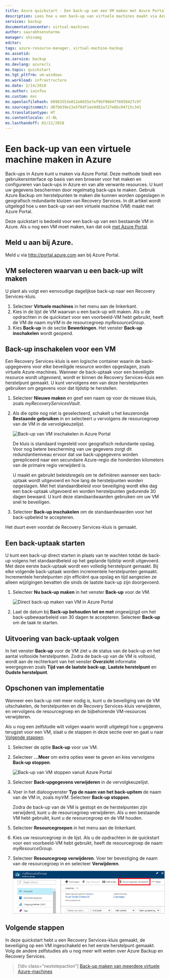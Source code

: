 ```yaml
---
title: Azure quickstart - Een back-up van een VM maken met Azure Portal | Microsoft Docs
description: Lees hoe u een back-up van virtuele machines maakt via Azure Portal
services: backup
documentationcenter: virtual-machines
author: saurabhsensharma
manager: shivamg
editor: 
tags: azure-resource-manager, virtual-machine-backup
ms.assetid: 
ms.service: backup
ms.devlang: azurecli
ms.topic: quickstart
ms.tgt_pltfrm: vm-windows
ms.workload: infrastructure
ms.date: 2/14/2018
ms.author: iainfou
ms.custom: mvc
ms.openlocfilehash: 60963553e012e6655e7ef9bf90d4ff6958427c9f
ms.sourcegitcommit: d87b039e13a5f8df1ee9d82a727e6bc04715c341
ms.translationtype: HT
ms.contentlocale: nl-NL
ms.lasthandoff: 02/21/2018
---
```

# <a name="back-up-a-virtual-machine-in-azure"></a>Een back-up van een virtuele machine maken in Azure
Back-ups in Azure kunt u maken via Azure Portal. Deze methode biedt een gebruikersinterface op basis van een browser voor het maken en configureren van back-ups in Azure en van alle verwante resources. U kunt uw gegevens beschermen door regelmatig back-ups te maken. Gebruik Azure Backup om herstelpunten te maken die kunnen worden opgeslagen in geografisch redundante kluizen van Recovery Services. In dit artikel wordt uitgelegd hoe u een back-up van een virtuele machine (VM) maakt met Azure Portal. 

Deze quickstart is bedoeld voor een back-up van een bestaande VM in Azure. Als u nog een VM moet maken, kan dat ook [met Azure Portal](../virtual-machines/windows/quick-create-portal.md).

## <a name="log-in-to-azure"></a>Meld u aan bij Azure.

Meld u via http://portal.azure.com aan bij Azure Portal.

## <a name="select-a-vm-to-back-up"></a>VM selecteren waarvan u een back-up wilt maken
U plant als volgt een eenvoudige dagelijkse back-up naar een Recovery Services-kluis. 

1. Selecteer **Virtuele machines** in het menu aan de linkerkant. 
2. Kies in de lijst de VM waarvan u een back-up wilt maken. Als u de opdrachten in de quickstart voor een voorbeeld-VM hebt gebruikt, heeft de VM de naam *myVM* in de resourcegroep *myResourceGroup*.
3. Kies **Back-up** in de sectie **Bewerkingen**. Het venster **Back-up inschakelen** wordt geopend.


## <a name="enable-backup-on-a-vm"></a>Back-up inschakelen voor een VM
Een Recovery Services-kluis is een logische container waarin de back-upgegevens voor elke beveiligde resource worden opgeslagen, zoals virtuele Azure-machines. Wanneer de back-uptaak voor een beveiligde resource wordt uitgevoerd, wordt er binnen de Recovery Services-kluis een herstelpunt gemaakt. U kunt vervolgens een van deze herstelpunten gebruiken om gegevens voor dat tijdstip te herstellen.

1. Selecteer **Nieuwe maken** en geef een naam op voor de nieuwe kluis, zoals *myRecoveryServicesVault*.
2. Als die optie nog niet is geselecteerd, schakelt u het keuzerondje **Bestaande gebruiken** in en selecteert u vervolgens de resourcegroep van de VM in de vervolgkeuzelijst.

    ![Back-up van VM inschakelen in Azure Portal](./media/quick-backup-vm-portal/enable-backup.png)

    De kluis is standaard ingesteld voor geografisch redundante opslag. Voor nog betere bescherming van uw gegevens zorgt dit redundantieniveau ervoor dat uw back-upgegevens worden gerepliceerd naar een secundaire Azure-regio die honderden kilometers van de primaire regio verwijderd is.

    U maakt en gebruikt beleidsregels om te definiëren wanneer een back-uptaak wordt uitgevoerd en hoe lang de herstelpunten worden opgeslagen. Met het standaardbeleid voor beveiliging wordt elke dag een back-uptaak uitgevoerd en worden herstelpunten gedurende 30 dagen bewaard. U kunt deze standaardwaarden gebruiken om uw VM snel te beveiligen. 

3. Selecteer **Back-up inschakelen** om de standaardwaarden voor het back-upbeleid te accepteren.

Het duurt even voordat de Recovery Services-kluis is gemaakt.


## <a name="start-a-backup-job"></a>Een back-uptaak starten
U kunt een back-up direct starten in plaats van te wachten totdat de back-up volgens het standaardbeleid op het geplande tijdstip wordt uitgevoerd. Met deze eerste back-uptaak wordt een volledig herstelpunt gemaakt. Bij elke volgende back-uptaak worden incrementele herstelpunten gemaakt. Incrementele herstelpunten zijn efficiënt qua opslag en tijd aangezien ze alleen wijzigingen bevatten die sinds de laatste back-up zijn doorgevoerd.

1. Selecteer **Nu back-up maken** in het venster **Back-up** voor de VM.

    ![Direct back-up maken van VM in Azure Portal](./media/quick-backup-vm-portal/backup-now.png)

2. Laat de datum bij **Back-up behouden tot en met** ongewijzigd om het back-upbewaarbeleid van 30 dagen te accepteren. Selecteer **Back-up** om de taak te starten.


## <a name="monitor-the-backup-job"></a>Uitvoering van back-uptaak volgen
In het venster **Back-up** voor de VM ziet u de status van de back-up en het aantal voltooide herstelpunten. Zodra de back-up van de VM is voltooid, wordt aan de rechterkant van het venster  **Overzicht** informatie weergegeven zoals **Tijd van de laatste back-up**, **Laatste herstelpunt** en **Oudste herstelpunt**.


## <a name="clean-up-deployment"></a>Opschonen van implementatie
Wanneer een back-up niet meer nodig is, kunt u de beveiliging van de VM uitschakelen, de herstelpunten en de Recovery Services-kluis verwijderen, en vervolgens de resourcegroep en de bijbehorende VM-resources verwijderen.

Als u nog een zelfstudie wilt volgen waarin wordt uitgelegd hoe u gegevens terugzet voor een VM, slaat u de stappen in deze sectie over en gaat u naar [Volgende stappen](#next-steps).

1. Selecteer de optie **Back-up** voor uw VM.

2. Selecteer **...Meer** om extra opties weer te geven en kies vervolgens **Back-up stoppen**.

    ![Back-up van VM stoppen vanuit Azure Portal](./media/quick-backup-vm-portal/stop-backup.png)

3. Selecteer **Back-upgegevens verwijderen** in de vervolgkeuzelijst.

4. Voer in het dialoogvenster **Typ de naam van het back-upitem** de naam van de VM in, zoals *myVM*. Selecteer **Back-up stoppen**.

    Zodra de back-up van de VM is gestopt en de herstelpunten zijn verwijderd, kunt u de resourcegroep verwijderen. Als u een bestaande VM hebt gebruikt, kunt u de resourcegroep en de VM houden.

5. Selecteer **Resourcegroepen** in het menu aan de linkerkant. 
6. Kies uw resourcegroep in de lijst. Als u de opdrachten in de quickstart voor een voorbeeld-VM hebt gebruikt, heeft de resourcegroep de naam *myResourceGroup*.
7. Selecteer **Resourcegroep verwijderen**. Voer ter bevestiging de naam van de resourcegroep in en selecteer **Verwijderen**.

    ![De resourcegroep verwijderen in Azure Portal](./media/quick-backup-vm-portal/delete-resource-group.png)


## <a name="next-steps"></a>Volgende stappen
In deze quickstart hebt u een Recovery Services-kluis gemaakt, de beveiliging op een VM ingeschakeld en het eerste herstelpunt gemaakt. Volg de andere zelfstudies als u nog meer wilt weten over Azure Backup en Recovery Services.

> [!div class="nextstepaction"]
> [Back-up maken van meerdere virtuele Azure-machines](./tutorial-backup-vm-at-scale.md)
